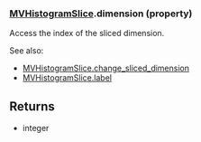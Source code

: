### [MVHistogramSlice](MVHistogramSlice.md).dimension (property)




Access the index of the sliced dimension.

See also:

* [MVHistogramSlice.change_sliced_dimension](MVHistogramSlice.change_sliced_dimension.md)
* [MVHistogramSlice.label](MVHistogramSlice.label.md)

Returns
---------
* integer

